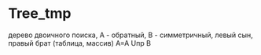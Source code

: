 # Tree_tmp
дерево двоичного поиска, А - обратный, В - симметричный, 
левый сын, правый брат (таблица, массив)   A=A Uпр B
